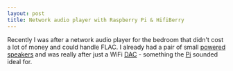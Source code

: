 ```yaml
---
layout: post
title: Network audio player with Raspberry Pi & HifiBerry
---
```


Recently I was after a network audio player for the bedroom that didn't cost
a lot of money and could handle FLAC. I already had a pair of small [powered
speakers][a2 speakers] and was really after just a WiFi [DAC] - something the
[Pi] sounded ideal for.

[a2 speakers]: http://www.whathifi.com/review/a2
[DAC]: http://wikipedia.org/wiki/Digital-to-analog_converter
[Pi]: http://www.raspberrypi.org/
